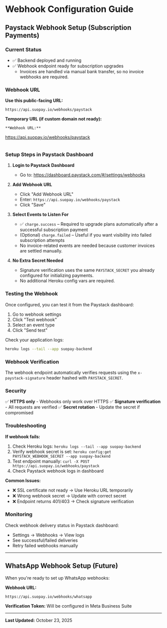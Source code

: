 # Webhook Configuration Guide

## Paystack Webhook Setup (Subscription Payments)

### Current Status
- ✅ Backend deployed and running
- ✅ Webhook endpoint ready for subscription upgrades
   - Invoices are handled via manual bank transfer, so no invoice webhooks are required.

### Webhook URL

**Use this public-facing URL:**
```
https://api.suopay.io/webhooks/paystack
```

**Temporary URL (if custom domain not ready):**
```
**Webhook URL:**
```
https://api.suopay.io/webhooks/paystack
```
```

### Setup Steps in Paystack Dashboard

1. **Login to Paystack Dashboard**
   - Go to: https://dashboard.paystack.com/#/settings/webhooks

2. **Add Webhook URL**
   - Click "Add Webhook URL"
   - Enter: `https://api.suopay.io/webhooks/paystack`
   - Click "Save"

3. **Select Events to Listen For**
   - ✅ `charge.success` – Required to upgrade plans automatically after a successful subscription payment
   - (Optional) `charge.failed` – Useful if you want visibility into failed subscription attempts
   - No invoice-related events are needed because customer invoices are settled manually.

4. **No Extra Secret Needed**
   - Signature verification uses the same `PAYSTACK_SECRET` you already configured for initializing payments.
   - No additional Heroku config vars are required.

### Testing the Webhook

Once configured, you can test it from the Paystack dashboard:
1. Go to webhook settings
2. Click "Test webhook"
3. Select an event type
4. Click "Send test"

Check your application logs:
```bash
heroku logs --tail --app suopay-backend
```

### Webhook Verification

The webhook endpoint automatically verifies requests using the `x-paystack-signature` header hashed with `PAYSTACK_SECRET`.

### Security

✅ **HTTPS only** - Webhooks only work over HTTPS
✅ **Signature verification** - All requests are verified
✅ **Secret rotation** - Update the secret if compromised

### Troubleshooting

**If webhook fails:**
1. Check Heroku logs: `heroku logs --tail --app suopay-backend`
2. Verify webhook secret is set: `heroku config:get PAYSTACK_WEBHOOK_SECRET --app suopay-backend`
3. Test endpoint manually: `curl -X POST https://api.suopay.io/webhooks/paystack`
4. Check Paystack webhook logs in dashboard

**Common Issues:**
- ❌ SSL certificate not ready → Use Heroku URL temporarily
- ❌ Wrong webhook secret → Update with correct secret
- ❌ Endpoint returns 401/403 → Check signature verification

### Monitoring

Check webhook delivery status in Paystack dashboard:
- Settings → Webhooks → View logs
- See successful/failed deliveries
- Retry failed webhooks manually

---

## WhatsApp Webhook Setup (Future)

When you're ready to set up WhatsApp webhooks:

**Webhook URL:**
```
https://api.suopay.io/webhooks/whatsapp
```

**Verification Token:** Will be configured in Meta Business Suite

---

**Last Updated:** October 23, 2025
